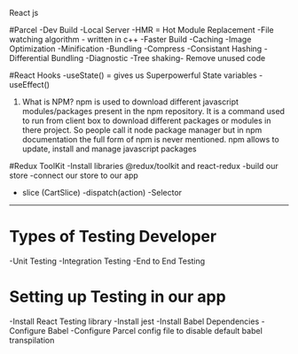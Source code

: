 React js

#Parcel 
-Dev Build
-Local Server
-HMR = Hot Module Replacement
-File watching algorithm - written in c++
-Faster Build -Caching
-Image Optimization
-Minification
-Bundling
-Compress
-Consistant Hashing
-Differential Bundling
-Diagnostic
-Tree shaking- Remove unused code


#React Hooks
-useState() = gives us Superpowerful State variables 
-useEffect() 

1. What is NPM?
npm is used to download different javascript modules/packages present in the npm repository. It is a command used to run from client box to download different packages or modules in there project. So people call it node package manager but in npm documentation the full form of npm is never mentioned. npm allows to update, install and manage javascript packages

#Redux ToolKit
-Install libraries @redux/toolkit and react-redux
-build our store
-connect our store to our app
- slice (CartSlice)
-dispatch(action)
-Selector

----------

# Types of Testing Developer
-Unit Testing
-Integration Testing
-End to End Testing 

# Setting up Testing in our app
-Install React Testing library
-Install jest
-Install Babel Dependencies
-Configure Babel 
-Configure Parcel config file to disable default babel transpilation